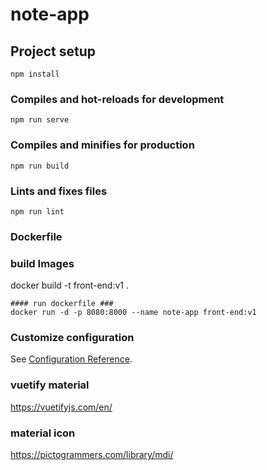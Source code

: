 # note-app

## Project setup
```
npm install
```

### Compiles and hot-reloads for development
```
npm run serve
```

### Compiles and minifies for production
```
npm run build
```

### Lints and fixes files
```
npm run lint
```

### Dockerfile ###
### build Images ###
docker build -t front-end:v1 .
``````
#### run dockerfile ###
docker run -d -p 8080:8000 --name note-app front-end:v1
``````


### Customize configuration
See [Configuration Reference](https://cli.vuejs.org/config/).

### vuetify material ###
https://vuetifyjs.com/en/

### material icon ###
https://pictogrammers.com/library/mdi/
